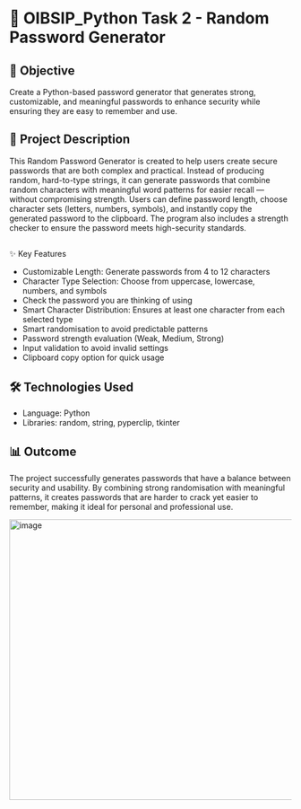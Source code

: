 # 🔑 OIBSIP_Python Task 2 - Random Password Generator

## 🎯 Objective
Create a Python-based password generator that generates strong, customizable, and meaningful passwords to enhance security while ensuring they are easy to remember and use.

## 📌 Project Description
This Random Password Generator is created to help users create secure passwords that are both complex and practical. 
Instead of producing random, hard-to-type strings, it can generate passwords that combine random characters with meaningful word patterns for easier recall — without compromising strength. 
Users can define password length, choose character sets (letters, numbers, symbols), and instantly copy the generated password to the clipboard. 
The program also includes a strength checker to ensure the password meets high-security standards.

## 
✨ Key Features

- Customizable Length: Generate passwords from 4 to 12 characters
- Character Type Selection: Choose from uppercase, lowercase, numbers, and symbols
- Check the password you are thinking of using
- Smart Character Distribution: Ensures at least one character from each selected type
- Smart randomisation to avoid predictable patterns
- Password strength evaluation (Weak, Medium, Strong)
- Input validation to avoid invalid settings
-  Clipboard copy option for quick usage

## 🛠 Technologies Used
- Language: Python
-  Libraries: random, string, pyperclip, tkinter 

## 📊 Outcome

The project successfully generates passwords that have a balance between security and usability. By combining strong randomisation with meaningful patterns, it creates passwords that are harder to crack yet easier to remember, making it ideal for personal and professional use.

<img width="959" height="500" alt="image" src="https://github.com/user-attachments/assets/3c4cde19-c3ab-49ad-914f-6215cb094533" />
